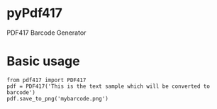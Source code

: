 # pyPdf417
PDF417 Barcode Generator

# Basic usage

```
from pdf417 import PDF417
pdf = PDF417('This is the text sample which will be converted to barcode')
pdf.save_to_png('mybarcode.png')
```
